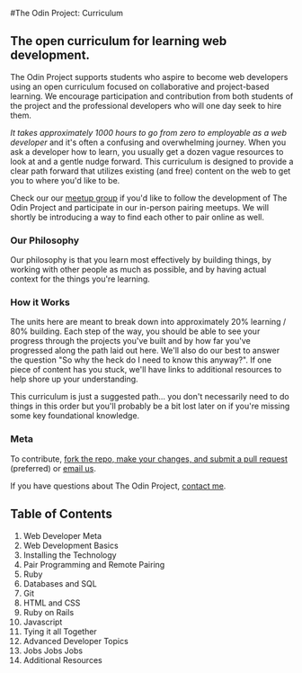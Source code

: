 #The Odin Project: Curriculum

## The open curriculum for learning web development.

The Odin Project supports students who aspire to become web developers using an open curriculum focused on collaborative and project-based learning.  We encourage participation and contribution from both students of the project and the professional developers who will one day seek to hire them.

*It takes approximately 1000 hours to go from zero to employable as a web developer* and it's often a confusing and overwhelming journey.  When you ask a developer how to learn, you usually get a dozen vague resources to look at and a gentle nudge forward.  This curriculum is designed to provide a clear path forward that utilizes existing (and free) content on the web to get you to where you'd like to be.  

Check our our [meetup group](http://www.meetup.com/Learn-Web-Development-Paired-Programming-in-SF) if you'd like to follow the development of The Odin Project and participate in our in-person pairing meetups.  We will shortly be introducing a way to find each other to pair online as well.

### Our Philosophy

Our philosophy is that you learn most effectively by building things, by working with other people as much as possible, and by having actual context for the things you're learning.  

### How it Works

The units here are meant to break down into approximately 20% learning / 80% building.  Each step of the way, you should be able to see your progress through the projects you've built and by how far you've progressed along the path laid out here.  We'll also do our best to answer the question "So why the heck do I need to know this anyway?".  If one piece of content has you stuck, we'll have links to additional resources to help shore up your understanding.

This curriculum is just a suggested path... you don't necessarily need to do things in this order but you'll probably be a bit lost later on if you're missing some key foundational knowledge.

### Meta
To contribute, [fork the repo, make your changes, and submit a pull request](https://help.github.com/articles/fork-a-repo) (preferred) or [email us](curriculum@theodinproject.com).

If you have questions about The Odin Project, [contact me](mailto:erik@theodinproject.com).

## Table of Contents

<ol>
  <li>Web Developer Meta</li>
  <li>Web Development Basics</li>
  <li>Installing the Technology</li>
  <li>Pair Programming and Remote Pairing</li>
  <li>Ruby</li>
  <li>Databases and SQL</li>
  <li>Git</li>
  <li>HTML and CSS</li>
  <li>Ruby on Rails</li>
  <li>Javascript</li>
  <li>Tying it all Together</li>
  <li>Advanced Developer Topics</li>
  <li>Jobs Jobs Jobs</li>
  <li>Additional Resources</li>
</ol>